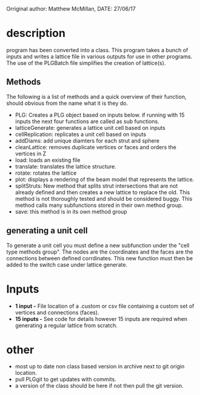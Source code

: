 Orriginal author: Matthew McMillan,
DATE: 27/06/17
# description
program has been converted into a class.
This program takes a bunch of inputs and writes a lattice file in various outputs for use in other programs. The use of the PLGBatch file simplifies the creation of lattice(s).
## Methods
The following is a list of methods and a quick overview of their function, should obvious from the name what it is they do.
- PLG: Creates a PLG object based on inputs below. if running with 15 inputs the next four functions are called as sub functions.
- latticeGenerate: generates a lattice unit cell based on inputs
- cellReplication: replicates a unit cell based on inputs
- addDiams: add unique diamters for each strut and sphere
- cleanLattice: removes duplicate vertices or faces and orders the vertices in Z
- load: loads an existing file
- translate: translates the lattice structure.
- rotate: rotates the lattice
- plot: displays a rendering of the beam model that represents the lattice.
- splitStruts: New method that splits strut intersections that are not already defined and then creates a new lattice to replace the old. This method is not thoroughly tested and should be considered buggy. This method calls many subfunctions stored in their own method group.
- save: this method is in its own method group
## generating a unit cell
To generate a unit cell you must define a new subfunction under the "cell type methods group". The nodes are the coordinates and the faces are the connections between defined corrdinates. This new function must then be added to the switch case under lattice generate.

# Inputs
 - **1 input -**  File location of a .custom or csv file containing a custom set of vertices and connections (faces).
 - **15 inputs -** See code for details however 15 inputs are required when generating a regular lattice from scratch.

# other
 - most up to date non class based version in archive next to git origin location.
 - pull PLGgit to get updates with commits.
 - a version of the class should be here if not then pull the git version.